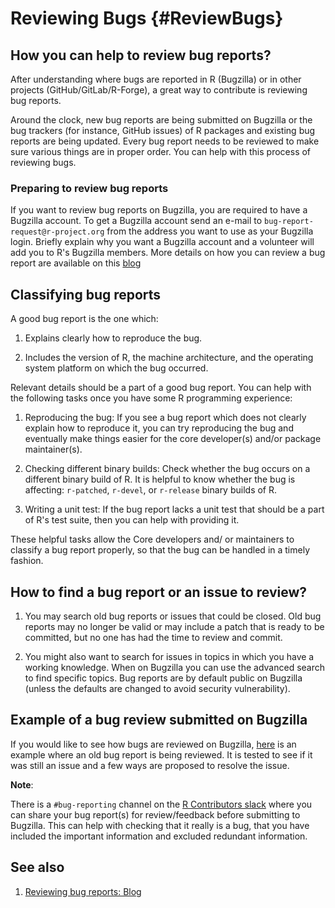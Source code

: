 # Reviewing Bugs {#ReviewBugs}

## How you can help to review bug reports?

After understanding where bugs are reported in R (Bugzilla) or in other projects (GitHub/GitLab/R-Forge), a great way to contribute is reviewing bug reports.

Around the clock, new bug reports are being submitted on Bugzilla or the bug trackers (for instance, GitHub issues) of R packages and existing bug reports are being updated. Every bug report needs to be reviewed to make sure various things are in proper order. You can help with this process of reviewing bugs. 

### Preparing to review bug reports 

If you want to review bug reports on Bugzilla, you are required to have a Bugzilla account. To get a Bugzilla account send an e-mail to `bug-report-request@r-project.org` from the address you want to use as your Bugzilla login. Briefly explain why you want a Bugzilla account and a volunteer will add you to R's Bugzilla members. More details on how you can review a bug report are available on this [blog](https://developer.r-project.org/Blog/public/2019/10/09/r-can-use-your-help-reviewing-bug-reports/)

## Classifying bug reports

A good bug report is the one which:

1. Explains clearly how to reproduce the bug.

2. Includes the version of R, the machine architecture, and the operating system platform on which the bug occurred.

Relevant details should be a part of a good bug report. You can help with the following tasks once you have some R programming experience:

1. Reproducing the bug: If you see a bug report which does not clearly explain how to reproduce it, you can try reproducing the bug and eventually make things easier for the core developer(s) and/or package maintainer(s).

2. Checking different binary builds: Check whether the bug occurs on a different binary build of R. It is helpful to know whether the bug is affecting: `r-patched`, `r-devel`, or `r-release` binary builds of R.

3. Writing a unit test: If the bug report lacks a unit test that should be a part of R's test suite, then you can help with providing it.

These helpful tasks allow the Core developers and/ or maintainers to classify a bug report properly, so that the bug can be handled in a timely fashion.

## How to find a bug report or an issue to review?

1. You may search old bug reports or issues that could be closed. Old bug reports may no longer be valid or may include a patch that is ready to be committed, but no one has had the time to review and commit.

2. You might also want to search for issues in topics in which you have a working knowledge. When on Bugzilla you can use the advanced search to find specific topics. Bug reports are by default public on Bugzilla (unless the defaults are changed to avoid security vulnerability).

## Example of a bug review submitted on Bugzilla

If you would like to see how bugs are reviewed on Bugzilla, [here](https://bugs.r-project.org/bugzilla/show_bug.cgi?id=16542) is an example where an old bug report is being reviewed. It is tested to see if it was still an issue and a few ways are proposed to resolve the issue.

**Note**:

There is a `#bug-reporting` channel on the [R Contributors slack](https://r-contributors.slack.com/) where you can share your bug report(s) for review/feedback before submitting to Bugzilla. This can help with checking that it really is a bug, that you have included the important information and excluded redundant information.

## See also

1. [Reviewing bug reports: Blog](https://developer.r-project.org/Blog/public/2019/10/09/r-can-use-your-help-reviewing-bug-reports/)
